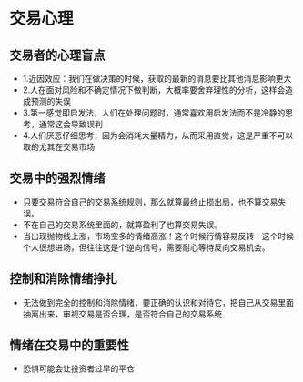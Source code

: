 # 交易心理
## 交易者的心理盲点
- 1.近因效应：我们在做决策的时候，获取的最新的消息要比其他消息影响更大
- 2.人在面对风险和不确定情况下做判断，大概率要舍弃理性的分析，这样会造成预测的失误
- 3.第一感觉即启发法，人们在处理问题时，通常喜欢用启发法而不是冷静的思考，通常这会导致误判
- 4.人们厌恶仔细思考，因为会消耗大量精力，从而采用直觉，这是严重不可以取的尤其在交易市场

## 交易中的强烈情绪
- 只要交易符合自己的交易系统规则，那么就算最终止损出局，也不算交易失误。
- 不在自己的交易系统里面的，就算盈利了也算交易失误。
- 当出现抛物线上涨，市场空多的情绪高涨！这个时候行情容易反转！这个时候个人很想进场，但往往这是个逆向信号，需要耐心等待反向交易机会。

## 控制和消除情绪挣扎
- 无法做到完全的控制和消除情绪，要正确的认识和对待它，把自己从交易里面抽离出来，审视交易是否合理，是否符合自己的交易系统

## 情绪在交易中的重要性
- 恐惧可能会让投资者过早的平仓

